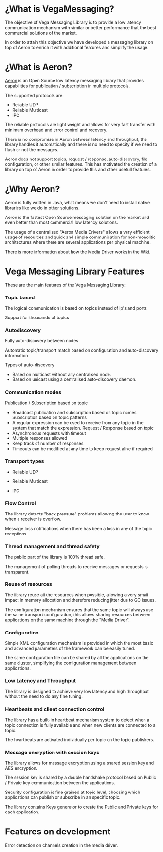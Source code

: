 # ¿What is VegaMessaging?


The objective of Vega Messaging Library is to provide a low latency communication mechanism with similar or better performance that the best commercial solutions of the market.

In order to attain this objective we have developed a messaging library on top of Aeron to enrich it with additional features and simplify the usage.

# ¿What is Aeron?

[Aeron](https://github.com/real-logic/aeron) is an Open Source low latency messaging library that provides capabilities for publication / subscription in multiple protocols.

The supported protocols are:
* Reliable UDP
* Reliable Multicast
* IPC

The reliable protocols are light weight and allows for very fast transfer with minimum overhead and error control and recovery. 

There is no compromise in Aeron between latency and throughput, the library handles it automatically and there is no need to specify if we need to flush or not the messages.

Aeron does not support topics, request / response, auto-discovery, file configuration,  or other similar features. This has motivated the creation of a library on top of Aeron in order to provide this and other usefull features.

# ¿Why Aeron?

Aeron is fully written in Java, what means we don't need to install native libraries like we do in other solutions.

Aeron is the fastest Open Source messaging solution on the market and even better than most commercial low latency solutions.

The usage of a centralised "Aeron Media Drivers" allows a very efficient usage of resources and quick and simple communication for non-monolitic architectures where there are several applications per physical machine.

There is more information about how the Media Driver works in the [Wiki](https://github.com/BBVA-CIB/Vega-Messaging). 

# Vega Messaging Library Features

These are the main features of the Vega Messaging Library:

### Topic based

The logical communication is based on topics instead of ip's and ports

Support for thousands of topics

### Autodiscovery

Fully auto-discovery between nodes

Automatic topic/transport match based on configuration and auto-discovery information

Types of auto-discovery

* Based on multicast without any centralised node.
* Based on unicast using a centralised auto-discovery daemon.

### Communication modes

Publication / Subscription based on topic

* Broadcast publication and subscription based on topic names
Subscription based on topic patterns
* A regular expression can be used to receive from any topic in the system that match the expression.
Request / Response based on topic
* Asynchronous requests with timeout
* Multiple responses allowed
* Keep track of number of responses
* Timeouts can be modified at any time to keep request alive if required

### Transport types

* Reliable UDP

* Reliable Multicast

* IPC

### Flow Control

The library detects "back pressure" problems allowing the user to know when a receiver is overflow.

Message loss notifications when there has been a loss in any of the topic receptions.

### Thread management and thread safety

The public part of the library is 100% thread safe.

The management of polling threads to receive messages or requests is transparent.

### Reuse of resources

The library reuse all the resources when possible, allowing a very small impact in memory allocation and therefore reducing jitter due to GC issues.

The configuration mechanism ensures that the same topic will always use the same transport configuration, this allows sharing resources between applications on the same machine through the "Media Driver".

### Configuration

Simple XML configuration mechanism is provided in which the most basic and advanced parameters of the framework can be easily tuned.

The same configuration file can be shared by all the applications on the same cluster, simplifying the configuration management between applications.

### Low Latency and Throughput

The library is designed to achieve very low latency and high throughput without the need to do any fine tuning.

### Heartbeats and client connection control

The library has a built-in heartbeat mechanism system to detect when a topic connection is fully available and when new clients are connected to a topic.

The heartbeats are activated individually per topic on the topic publishers.

### Message encryption with session keys

The library allows for message encryption using a shared session key and AES encryption.

The session key is shared by a double handshake protocol based on Public / Private key communication between the applications.

Security configuration is fine grained at topic level, choosing which applications can publish or subscribe in an specific topic.

The library contains Keys generator to create the Public and Private keys for each application.

# Features on development

Error detection on channels creation in the media driver.
